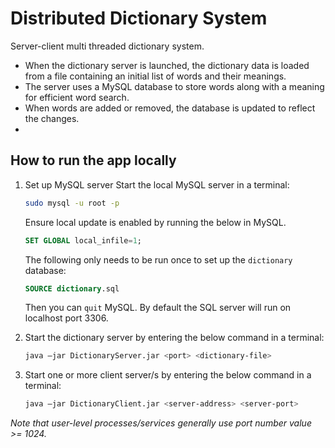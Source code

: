 # Distributed Dictionary System
Server-client multi threaded dictionary system. 

- When the dictionary server is launched, the dictionary data is loaded from a file containing an initial list of words and their meanings. 
- The server uses a MySQL database to store words along with a meaning for efficient word search. 
- When words are added or removed, the database is updated to reflect the changes.
- 



## How to run the app locally
1. Set up MySQL server
    Start the local MySQL server in a terminal:
    ```sh
    sudo mysql -u root -p
    ```
   Ensure local update is enabled by running the below in MySQL.
   ```sql
   SET GLOBAL local_infile=1;
   ```
    The following only needs to be run once to set up the `dictionary` database:
    ```sql
    SOURCE dictionary.sql
    ```
   Then you can `quit` MySQL.
    By default the SQL server will run on localhost port 3306.


2. Start the dictionary server by entering the below command in a terminal:
    ```sh
    java –jar DictionaryServer.jar <port> <dictionary-file>
    ```

3. Start one or more client server/s by entering the below command in a terminal:
    ```sh
    java –jar DictionaryClient.jar <server-address> <server-port>
    ```

*Note that user-level processes/services generally use port number value >= 1024.*

